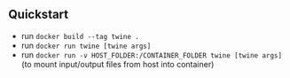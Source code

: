 ## Quickstart

* run `docker build --tag twine .`
* run `docker run twine [twine args]`
* run `docker run -v HOST_FOLDER:/CONTAINER_FOLDER twine [twine args]` (to mount input/output files from host into container)